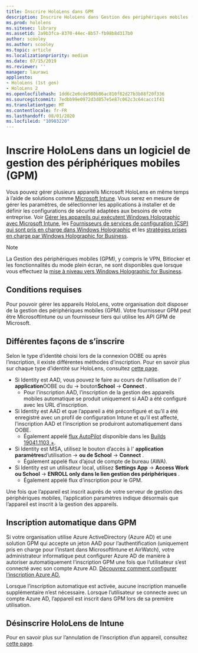 ```yaml
---
title: Inscrire HoloLens dans GPM
description: Inscrire HoloLens dans Gestion des périphériques mobiles (GPM) pour faciliter la gestion de plusieurs appareils.
ms.prod: hololens
ms.sitesec: library
ms.assetid: 2a9b3fca-8370-44ec-8b57-fb98b8d317b0
author: scooley
ms.author: scooley
ms.topic: article
ms.localizationpriority: medium
ms.date: 07/15/2019
ms.reviewer: ''
manager: laurawi
appliesto:
- HoloLens (1st gen)
- HoloLens 2
ms.openlocfilehash: 1dd6c2e6cde980b86ac810f82d27b3b88f20f336
ms.sourcegitcommit: 7edbb99e0972d3d857e5e87c062c3c64cacc1f41
ms.translationtype: MT
ms.contentlocale: fr-FR
ms.lasthandoff: 08/01/2020
ms.locfileid: "10903220"
---
```

# Inscrire HoloLens dans un logiciel de gestion des périphériques mobiles (GPM)

Vous pouvez gérer plusieurs appareils Microsoft HoloLens en même temps à l’aide de solutions comme [Microsoft Intune](https://docs.microsoft.com/intune/windows-holographic-for-business). Vous serez en mesure de gérer les paramètres, de sélectionner les applications à installer et de définir les configurations de sécurité adaptées aux besoins de votre entreprise. Voir [Gérer les appareils qui exécutent Windows Holographic avec Microsoft Intune](https://docs.microsoft.com/intune/windows-holographic-for-business), les [Fournisseurs de services de configuration (CSP) qui sont pris en charge dans Windows Holographic](https://msdn.microsoft.com/windows/hardware/commercialize/customize/mdm/configuration-service-provider-reference#hololens) et les [stratégies prises en charge par Windows Holographic for Business](https://msdn.microsoft.com/windows/hardware/commercialize/customize/mdm/policy-configuration-service-provider#hololenspolicies).

> [!NOTE]
> La Gestion des périphériques mobiles (GPM), y compris le VPN, Bitlocker et les fonctionnalités du mode plein écran, ne sont disponibles que lorsque vous effectuez la [mise à niveau vers Windows Holographic for Business](hololens1-upgrade-enterprise.md).

## Conditions requises

 Pour pouvoir gérer les appareils HoloLens, votre organisation doit disposer de la gestion des périphériques mobiles (GPM). Votre fournisseur GPM peut être MicrosoftIntune ou un fournisseur tiers qui utilise les API GPM de Microsoft.
 
## Différentes façons de s’inscrire

Selon le type d’identité choisi lors de la connexion OOBE ou après l’inscription, il existe différentes méthodes d’inscription. Pour en savoir plus sur chaque type d’identité sur HoloLens, consultez [cette page](hololens-identity.md).

- Si Identity est AAD, vous pouvez le faire au cours de l’utilisation de l' **application**OOBE ou du  ->  bouton**School**  ->  **Connect** .
    - Pour l’inscription AAD, l’inscription de la gestion des appareils mobiles automatique se produit uniquement si AAD a été configuré avec les URL d’inscription.
- Si Identity est AAD et que l’appareil a été préconfiguré et qu’il a été enregistré avec un profil de configuration Intune et qu’il est affecté, l’inscription AAD et l’inscription se produiront automatiquement dans OOBE.
    - Également appelé [flux AutoPilot](hololens2-autopilot.md) disponible dans les [Builds 19041.1103 +](hololens-release-notes.md#windows-holographic-version-2004).
- Si Identity est MSA, utilisez le bouton d’accès à l' **application paramètres**d’utilisation  ->  **ou de School**  ->  **Connect** .
    - Également appelé flux d’ajout de compte de bureau (AWA).
- Si Identity est un utilisateur local, utilisez **Settings App**  ->  **Access Work ou School**  ->  **ENROLL only dans le lien gestion des périphériques** .
    - Également appelé flux d’inscription pour le GPM.

Une fois que l’appareil est inscrit auprès de votre serveur de gestion des périphériques mobiles, l’application paramètres indique désormais que l’appareil est inscrit à la gestion des appareils.

## Inscription automatique dans GPM

Si votre organisation utilise Azure ActiveDirectory (Azure AD) et une solution GPM qui accepte un jeton AAD pour l’authentification (uniquement pris en charge pour l’instant dans MicrosoftIntune et AirWatch), votre administrateur informatique peut configurer Azure AD de manière à autoriser automatiquement l’inscription GPM une fois que l’utilisateur s’est connecté avec son compte Azure AD. [Découvrez comment configurer l’inscription Azure AD.](https://docs.microsoft.com/mem/intune/enrollment/windows-enroll#enable-windows-10-automatic-enrollment)

Lorsque l’inscription automatique est activée, aucune inscription manuelle supplémentaire n’est nécessaire. Lorsque l’utilisateur se connecte avec un compte Azure AD, l’appareil est inscrit dans GPM lors de sa première utilisation.

## Désinscrire HoloLens de Intune

Pour en savoir plus sur l’annulation de l’inscription d’un appareil, consultez [cette page](https://docs.microsoft.com/windows/client-management/mdm/disconnecting-from-mdm-unenrollment). 
